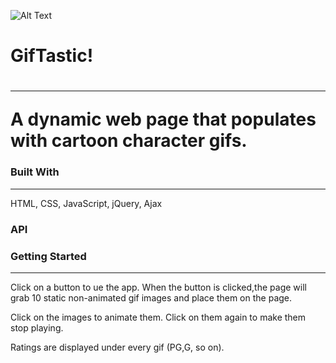 ![Alt Text](https://i.gifer.com/1t3.gif)

<h1>GifTastic!<h1>
<hr>
A dynamic web page that populates with cartoon character gifs.

<h3>Built With</h3>
<hr>
HTML, CSS, JavaScript, jQuery, Ajax

<h3>API</h3>

<h3>Getting Started</h3>
<hr>
Click on a button to ue the app. When the button is clicked,the page will grab 10 static non-animated gif images and place them on the page.

Click on the images to animate them. Click on them again to make them stop playing. 

Ratings are displayed under every gif (PG,G, so on).

